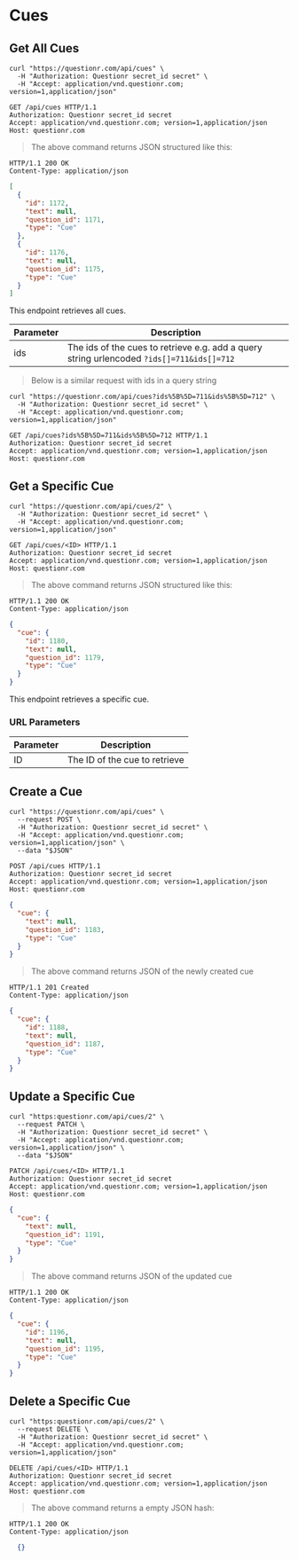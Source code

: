 # Cues

## Get All Cues

```shell
curl "https://questionr.com/api/cues" \
  -H "Authorization: Questionr secret_id secret" \
  -H "Accept: application/vnd.questionr.com; version=1,application/json"
```

```http
GET /api/cues HTTP/1.1
Authorization: Questionr secret_id secret
Accept: application/vnd.questionr.com; version=1,application/json
Host: questionr.com
```

> The above command returns JSON structured like this:

```http
HTTP/1.1 200 OK
Content-Type: application/json
```
```json
[
  {
    "id": 1172,
    "text": null,
    "question_id": 1171,
    "type": "Cue"
  },
  {
    "id": 1176,
    "text": null,
    "question_id": 1175,
    "type": "Cue"
  }
]
```

This endpoint retrieves all cues.


Parameter | Description
--------- | -----------
ids | The ids of the cues to retrieve e.g. add a query string urlencoded `?ids[]=711&ids[]=712`

> Below is a similar request with ids in a query string

```shell
curl "https://questionr.com/api/cues?ids%5B%5D=711&ids%5B%5D=712" \
  -H "Authorization: Questionr secret_id secret" \
  -H "Accept: application/vnd.questionr.com; version=1,application/json"
```
```http
GET /api/cues?ids%5B%5D=711&ids%5B%5D=712 HTTP/1.1
Authorization: Questionr secret_id secret
Accept: application/vnd.questionr.com; version=1,application/json
Host: questionr.com
```

## Get a Specific Cue

```shell
curl "https://questionr.com/api/cues/2" \
  -H "Authorization: Questionr secret_id secret" \
  -H "Accept: application/vnd.questionr.com; version=1,application/json"
```

```http
GET /api/cues/<ID> HTTP/1.1
Authorization: Questionr secret_id secret
Accept: application/vnd.questionr.com; version=1,application/json
Host: questionr.com
```

> The above command returns JSON structured like this:

```http
HTTP/1.1 200 OK
Content-Type: application/json
```
```json
{
  "cue": {
    "id": 1180,
    "text": null,
    "question_id": 1179,
    "type": "Cue"
  }
}
```

This endpoint retrieves a specific cue.

### URL Parameters

Parameter | Description
--------- | -----------
ID | The ID of the cue to retrieve



## Create a Cue



```shell
curl "https://questionr.com/api/cues" \
  --request POST \
  -H "Authorization: Questionr secret_id secret" \
  -H "Accept: application/vnd.questionr.com; version=1,application/json" \
  --data "$JSON"
```

```http
POST /api/cues HTTP/1.1
Authorization: Questionr secret_id secret
Accept: application/vnd.questionr.com; version=1,application/json
Host: questionr.com
```
```json
{
  "cue": {
    "text": null,
    "question_id": 1183,
    "type": "Cue"
  }
}
```

> The above command returns JSON of the newly created cue

```http
HTTP/1.1 201 Created
Content-Type: application/json
```
```json
{
  "cue": {
    "id": 1188,
    "text": null,
    "question_id": 1187,
    "type": "Cue"
  }
}
```

## Update a Specific Cue



```shell
curl "https:questionr.com/api/cues/2" \
  --request PATCH \
  -H "Authorization: Questionr secret_id secret" \
  -H "Accept: application/vnd.questionr.com; version=1,application/json" \
  --data "$JSON"
```
```http
PATCH /api/cues/<ID> HTTP/1.1
Authorization: Questionr secret_id secret
Accept: application/vnd.questionr.com; version=1,application/json
Host: questionr.com
```
```json
{
  "cue": {
    "text": null,
    "question_id": 1191,
    "type": "Cue"
  }
}
```

> The above command returns JSON of the updated cue

```http
HTTP/1.1 200 OK
Content-Type: application/json
```
```json
{
  "cue": {
    "id": 1196,
    "text": null,
    "question_id": 1195,
    "type": "Cue"
  }
}
```


## Delete a Specific Cue



```shell
curl "https:questionr.com/api/cues/2" \
  --request DELETE \
  -H "Authorization: Questionr secret_id secret" \
  -H "Accept: application/vnd.questionr.com; version=1,application/json"
```

```http
DELETE /api/cues/<ID> HTTP/1.1
Authorization: Questionr secret_id secret
Accept: application/vnd.questionr.com; version=1,application/json
Host: questionr.com
```

> The above command returns a empty JSON hash:

```http
HTTP/1.1 200 OK
Content-Type: application/json
```
```json
  {}
```


